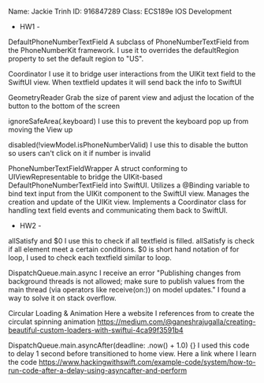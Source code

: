 
Name: Jackie Trinh
ID: 916847289
Class: ECS189e IOS Development

- HW1 - 

DefaultPhoneNumberTextField
A subclass of PhoneNumberTextField from the PhoneNumberKit framework.
I use it to overrides the defaultRegion property to set the default region to "US".

Coordinator
I use it to bridge user interactions from the UIKit text field to the SwiftUI view. When textfield updates it will send back the info to SwiftUI

GeometryReader
Grab the size of parent view and adjust the location of the button to the bottom of the screen

ignoreSafeArea(.keyboard)
I use this to prevent the keyboard pop up from moving the View up

disabled(!viewModel.isPhoneNumberValid)
I use this to disable the button so users can't click on it if number is invalid

PhoneNumberTextFieldWrapper
A struct conforming to UIViewRepresentable to bridge the UIKit-based DefaultPhoneNumberTextField into SwiftUI.
Utilizes a @Binding variable to bind text input from the UIKit component to the SwiftUI view.
Manages the creation and update of the UIKit view.
Implements a Coordinator class for handling text field events and communicating them back to SwiftUI.

- HW2 - 

allSatisfy and $0
I use this to check if all textfield is filled. allSatisfy is check if all element meet a certain conditions. 
$0 is short hand notation of for loop, I used to check each textfield similar to loop. 

DispatchQueue.main.async
I receive an error "Publishing changes from background threads is not allowed; make sure to publish values from the main thread (via operators like receive(on:)) on model updates." I found a way to solve it on stack overflow. 

Circular Loading & Animation 
Here a website I references from to create the circulat spinning animation
https://medium.com/@ganeshrajugalla/creating-beautiful-custom-loaders-with-swiftui-4ca99f3591b4

DispatchQueue.main.asyncAfter(deadline: .now() + 1.0) {}
I used this code to delay 1 second before transitioned to home view. Here a link where I learn the code
https://www.hackingwithswift.com/example-code/system/how-to-run-code-after-a-delay-using-asyncafter-and-perform

